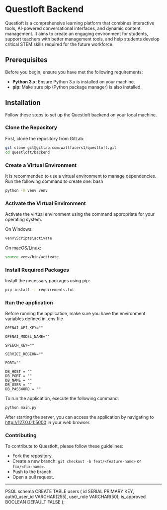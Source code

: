 # Questloft Backend

Questloft is a comprehensive learning platform that combines interactive tools, AI-powered conversational interfaces, and dynamic content management. It aims to create an engaging environment for students, support teachers with better management tools, and help students develop critical STEM skills required for the future workforce.

## Prerequisites

Before you begin, ensure you have met the following requirements:

- **Python 3.x**: Ensure Python 3.x is installed on your machine.
- **pip**: Make sure pip (Python package manager) is also installed.

## Installation

Follow these steps to set up the Questloft backend on your local machine.

### Clone the Repository

First, clone the repository from GitLab:

```bash
git clone git@gitlab.com:wallfacers1/questloft.git
cd questloft/backend
```

### Create a Virtual Environment
It is recommended to use a virtual environment to manage dependencies. Run the following command to create one:
bash
```bash
python -m venv venv
```
### Activate the Virtual Environment
Activate the virtual environment using the command appropriate for your operating system.

On Windows:
```bash
venv\Scripts\activate
```

On macOS/Linux:
```bash
source venv/bin/activate
```

### Install Required Packages
Install the necessary packages using pip:
```bash
pip install -r requirements.txt
```


### Run the application
Before running the application, make sure you have the environment variables defined in .env file
```
OPENAI_API_KEY=""

OPENAI_MODEL_NAME=""

SPEECH_KEY=""

SERVICE_REGION=""

PORT=""

DB_HOST = ""
DB_PORT = ""
DB_NAME = ""
DB_USER = "" 
DB_PASSWORD = "" 

```


To run the application, execute the following command:

```bash
python main.py
```


After starting the server, you can access the application by navigating to http://127.0.0.1:5000 in your web browser.


### Contributing

To contribute to Questloft, please follow these guidelines:

- Fork the repository.
- Create a new branch: `git checkout -b feat/<feature-name>` or `fix/<fix-name>`.
- Push to the branch.
- Open a pull request.



-------
PSQL schema
CREATE TABLE users (
  id SERIAL PRIMARY KEY,
  auth0_user_id VARCHAR(255),
  user_role VARCHAR(50),
  is_approved BOOLEAN DEFAULT FALSE
);




